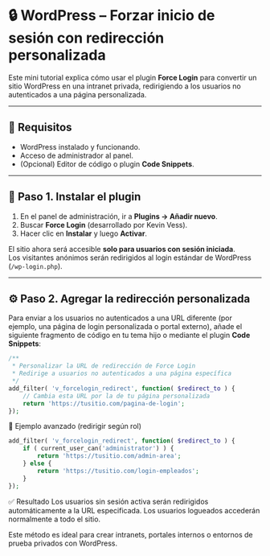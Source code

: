 # 🔒 WordPress – Forzar inicio de sesión con redirección personalizada

Este mini tutorial explica cómo usar el plugin **Force Login** para convertir un sitio WordPress en una intranet privada, redirigiendo a los usuarios no autenticados a una página personalizada.

---

## 🚀 Requisitos

- WordPress instalado y funcionando.
- Acceso de administrador al panel.
- (Opcional) Editor de código o plugin **Code Snippets**.

---

## 🧩 Paso 1. Instalar el plugin

1. En el panel de administración, ir a **Plugins → Añadir nuevo**.  
2. Buscar **Force Login** (desarrollado por Kevin Vess).  
3. Hacer clic en **Instalar** y luego **Activar**.

El sitio ahora será accesible **solo para usuarios con sesión iniciada**.  
Los visitantes anónimos serán redirigidos al login estándar de WordPress (`/wp-login.php`).

---

## ⚙️ Paso 2. Agregar la redirección personalizada

Para enviar a los usuarios no autenticados a una URL diferente (por ejemplo, una página de login personalizada o portal externo), añade el siguiente fragmento de código en tu tema hijo o mediante el plugin **Code Snippets**:

```php
/**
 * Personalizar la URL de redirección de Force Login
 * Redirige a usuarios no autenticados a una página específica
 */
add_filter( 'v_forcelogin_redirect', function( $redirect_to ) {
    // Cambia esta URL por la de tu página personalizada
    return 'https://tusitio.com/pagina-de-login';
});
```

🧠 Ejemplo avanzado (redirigir según rol)
```php
add_filter( 'v_forcelogin_redirect', function( $redirect_to ) {
    if ( current_user_can('administrator') ) {
        return 'https://tusitio.com/admin-area';
    } else {
        return 'https://tusitio.com/login-empleados';
    }
});
```

✅ Resultado
Los usuarios sin sesión activa serán redirigidos automáticamente a la URL especificada.
Los usuarios logueados accederán normalmente a todo el sitio.

Este método es ideal para crear intranets, portales internos o entornos de prueba privados con WordPress.

